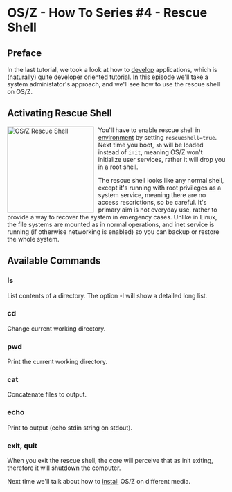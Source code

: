 OS/Z - How To Series #4 - Rescue Shell
======================================

Preface
-------

In the last tutorial, we took a look at how to [develop](https://gitlab.com/bztsrc/osz/blob/master/docs/howto3-develop.md)
applications, which is (naturally) quite developer oriented tutorial.
In this episode we'll take a system administator's approach, and we'll see how to use the rescue shell on OS/Z.

Activating Rescue Shell
-----------------------

<img align="left" style="margin-right:10px;" width="200" src="https://gitlab.com/bztsrc/osz/raw/master/docs/oszrsh.png" alt="OS/Z Rescue Shell">

You'll have to enable rescue shell in [environment](https://gitlab.com/bztsrc/osz/blob/master/etc/sys/config) by setting `rescueshell=true`.
Next time you boot, `sh` will be loaded instead of `init`, meaning OS/Z won't initialize user services, rather it will drop you in
a root shell.

The rescue shell looks like any normal shell, except it's running with root privileges as a system service, meaning
there are no access rescrictions, so be careful. It's primary aim is not everyday use, rather to provide a way to
recover the system in emergency cases. Unlike in Linux, the file systems are mounted as in normal operations, and
inet service is running (if otherwise networking is enabled) so you can backup or restore the whole system.

Available Commands
------------------

### ls
List contents of a directory. The option -l will show a detailed long list.

### cd
Change current working directory.

### pwd
Print the current working directory.

### cat
Concatenate files to output.

### echo
Print to output (echo stdin string on stdout).

### exit, quit
When you exit the rescue shell, the core will perceive that as init exiting, therefore it will shutdown the computer.

Next time we'll talk about how to [install](https://gitlab.com/bztsrc/osz/blob/master/docs/howto5-install.md) OS/Z on different media.
